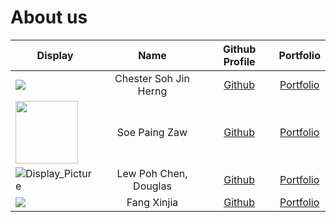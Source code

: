 # About us

Display | Name | Github Profile | Portfolio 
--------|:----:|:--------------:|:---------:
![](https://via.placeholder.com/100.png?text=Photo) | Chester Soh Jin Herng  | [Github](https://github.com/rageqqq) | [Portfolio](/docs/team/chestersoh.md)
<img src="https://user-images.githubusercontent.com/77471508/112415669-2cebea00-8d5f-11eb-9865-8d0a752a22d4.png" width="100" height="100"> | Soe Paing Zaw | [Github](https://github.com/soepaingzaw) | [Portfolio](/docs/team/soepaingzaw.md)
![Display_Picture](https://user-images.githubusercontent.com/77476414/112352517-cb4b6180-8d05-11eb-8497-5017606e602f.jpg) | Lew Poh Chen, Douglas | [Github](https://github.com/douglaslewpc) | [Portfolio](https://github.com/AY2021S2-CS2113T-T09-3/tp/blob/master/docs/team/douglaslewpc.md)
![](https://via.placeholder.com/100.png?text=Photo) | Fang Xinjia | [Github](https://github.com/) | [Portfolio](/docs/team/fangxinjia0203.md)
